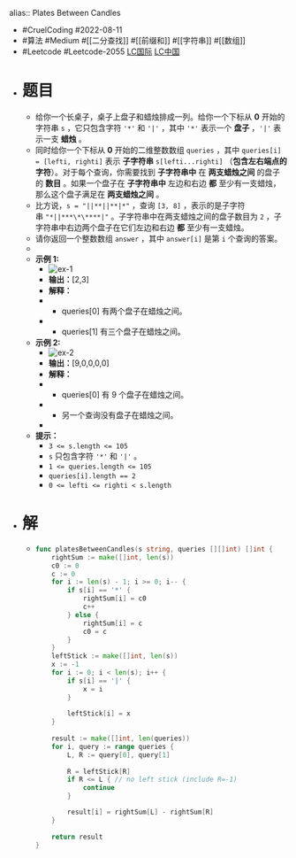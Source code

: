 alias:: Plates Between Candles
- #CruelCoding #2022-08-11
- #算法 #Medium #[[二分查找]] #[[前缀和]] #[[字符串]] #[[数组]]
- #Leetcode #Leetcode-2055 [LC国际](https://leetcode.com/problems/plates-between-candles/) [LC中国](https://leetcode.cn/problems/plates-between-candles/)
- # 题目
	- 给你一个长桌子，桌子上盘子和蜡烛排成一列。给你一个下标从 **0** 开始的字符串 `s` ，它只包含字符 `'*'` 和 `'|'` ，其中 `'*'` 表示一个 **盘子** ，`'|'` 表示一支 **蜡烛** 。
	- 同时给你一个下标从 **0** 开始的二维整数数组 `queries` ，其中 `queries[i] = [lefti, righti]` 表示 **子字符串** `s[lefti...righti]` （**包含左右端点的字符**）。对于每个查询，你需要找到 **子字符串中** 在 **两支蜡烛之间** 的盘子的 **数目** 。如果一个盘子在 **子字符串中** 左边和右边 **都** 至少有一支蜡烛，那么这个盘子满足在 **两支蜡烛之间** 。
	- 比方说，`s = "||**||**|*"` ，查询 `[3, 8]` ，表示的是子字符串 `"*||***\*\****|"` 。子字符串中在两支蜡烛之间的盘子数目为 `2` ，子字符串中右边两个盘子在它们左边和右边 **都** 至少有一支蜡烛。
	- 请你返回一个整数数组 `answer` ，其中 `answer[i]` 是第 `i` 个查询的答案。
	-
	- **示例 1:**
		- ![ex-1](https://assets.leetcode.com/uploads/2021/10/04/ex-1.png)
		- **输出：**[2,3]
		- **解释：**
		- - queries[0] 有两个盘子在蜡烛之间。
		- - queries[1] 有三个盘子在蜡烛之间。
	- **示例 2:**
		- ![ex-2](https://assets.leetcode.com/uploads/2021/10/04/ex-2.png)
		- **输出：**[9,0,0,0,0]
		- **解释：**
		- - queries[0] 有 9 个盘子在蜡烛之间。
		- - 另一个查询没有盘子在蜡烛之间。
		-
	- **提示：**
		- `3 <= s.length <= 105`
		- `s` 只包含字符 `'*'` 和 `'|'` 。
		- `1 <= queries.length <= 105`
		- `queries[i].length == 2`
		- `0 <= lefti <= righti < s.length`
- # 解
	- ```go
	  func platesBetweenCandles(s string, queries [][]int) []int {
	      rightSum := make([]int, len(s))
	      c0 := 0
	      c := 0
	      for i := len(s) - 1; i >= 0; i-- {
	          if s[i] == '*' {
	              rightSum[i] = c0
	              c++
	          } else {
	              rightSum[i] = c
	              c0 = c
	          }
	      }
	      leftStick := make([]int, len(s))
	      x := -1
	      for i := 0; i < len(s); i++ {
	          if s[i] == '|' {
	              x = i
	          }
	          
	          leftStick[i] = x
	      }
	      
	      result := make([]int, len(queries))
	      for i, query := range queries {
	          L, R := query[0], query[1]
	          
	          R = leftStick[R]
	          if R <= L { // no left stick (include R=-1)
	              continue
	          }
	  
	          result[i] = rightSum[L] - rightSum[R]
	      }
	      
	      return result
	  }
	  ```